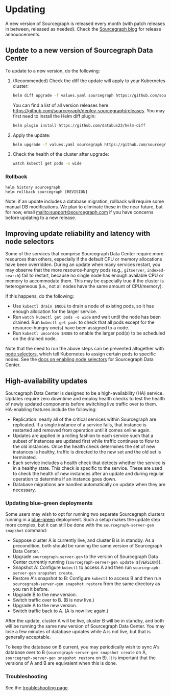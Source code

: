 # Updating

A new version of Sourcegraph is released every month (with patch releases in between, released as
needed). Check the [Sourcegraph blog](https://about.sourcegraph.com/blog) for release announcements.

## Update to a new version of Sourcegraph Data Center

To update to a new version, do the following:

1. (Recommended) Check the diff the update will apply to your Kubernetes cluster:
   ```bash
   helm diff upgrade -f values.yaml sourcegraph https://github.com/sourcegraph/datacenter/archive/$VERSION.tar.gz | less -R
   ```
   You can find a list of all version releases here: https://github.com/sourcegraph/deploy-sourcegraph/releases.
   You may first need to install the Helm diff plugin:
   ```bash
   helm plugin install https://github.com/databus23/helm-diff
   ```
1. Apply the update:
   ```bash
   helm upgrade -f values.yaml sourcegraph https://github.com/sourcegraph/datacenter/archive/$VERSION.tar.gz
   ```
1. Check the health of the cluster after upgrade:
   ```bash
   watch kubectl get pods -o wide
   ```

### Rollback

```
helm history sourcegraph
helm rollback sourcegraph [REVISION]
```

Note: if an update includes a database migration, rollback will require some manual DB
modifications. We plan to eliminate these in the near future, but for now,
email <mailto:support@sourcegraph.com> if you have concerns before updating to a new release.


## Improving update reliability and latency with node selectors

Some of the services that comprise Sourcegraph Data Center require more resources than others,
especially if the default CPU or memory allocations have been overridden. During an update when many
services restart, you may observe that the more resource-hungry pods (e.g., `gitserver`,
`indexed-search`) fail to restart, because no single node has enough available CPU or memory to
accommodate them. This may be especially true if the cluster is heterogeneous (i.e., not all nodes
have the same amount of CPU/memory).

If this happens, do the following:
* Use `kubectl drain $NODE` to drain a node of existing pods, so it has enough allocation for the larger
  service.
* Run `watch kubectl get pods -o wide` and wait until the node has been drained. Run `kubectl get
  pods` to check that all pods except for the resource-hungry one(s) have been assigned to a node.
* Run `kubectl uncordon $NODE` to enable the larger pod(s) to be scheduled on the drained node.

Note that the need to run the above steps can be prevented altogether
with
[node selectors](https://kubernetes.io/docs/concepts/configuration/assign-pod-node/#nodeselector),
which tell Kubernetes to assign certain pods to specific nodes. See
the [docs on enabling node selectors](scale.md#node-selector) for Sourcegraph Data Center.


## High-availability updates

Sourcegraph Data Center is designed to be a high-availability (HA) service. Updates require zero downtime and employ
health checks to test the health of newly updated components before switching live traffic over to them. HA-enabling
features include the following:

* Replication: nearly all of the critical services within Sourcegraph are replicated. If a single instance of a
  service fails, that instance is restarted and removed from operation until it comes online again.
* Updates are applied in a rolling fashion to each service such that a subset of instances are updated first while
  traffic continues to flow to the old instances. Once the health check determines the set of new instances is
  healthy, traffic is directed to the new set and the old set is terminated.
* Each service includes a health check that detects whether the service is in a healthy state. This check is specific to
  the service. These are used to check the health of new instances after an update and during regular operation to
  determine if an instance goes down.
* Database migrations are handled automatically on update when they are necessary.


### Updating blue-green deployments

Some users may wish to opt for running two separate Sourcegraph clusters running in a
[blue-green](https://martinfowler.com/bliki/BlueGreenDeployment.html) deployment. Such a setup makes
the update step more complex, but it can still be done with the `sourcegraph-server-gen snapshot`
command:

* Suppose cluster A is currently live, and cluster B is in standby. As a precondition, both should
  be running the same version of Sourcegraph Data Center.
* Upgrade `sourcegraph-server-gen` to the version of Sourcegraph Data Center currently running (`sourcegraph-server-gen update ${VERSION}`).
* Snapshot A: Configure `kubectl` to access A and then run `sourcegraph-server-gen
  snapshot create`.
* Restore A's snapshot to B: Configure `kubectl` to access B and then run `sourcegraph-server-gen
  snapshot restore` from the same directory as you ran it before.
* Upgrade B to the new version.
* Switch traffic over to B. (B is now live.)
* Upgrade A to the new version.
* Switch traffic back to A. (A is now live again.)

After the update, cluster A will be live, cluster B will be in standby, and both will be running the
same new version of Sourcegraph Data Center. You may lose a few minutes of database updates while A
is not live, but that is generally acceptable.

To keep the database on B current, you may periodically wish to sync A's database over to B
(`sourcegraph-server-gen snapshot create` on A, `sourcegraph-server-gen snapshot restore` on B). It
is important that the versions of A and B are equivalent when this is done.


### Troubleshooting

See the [troubleshooting page](troubleshoot.md).
